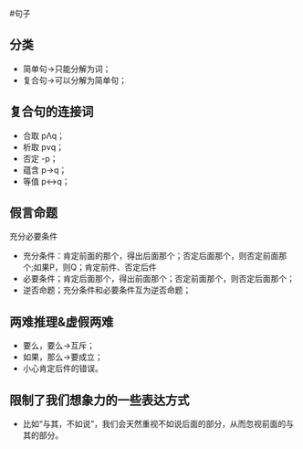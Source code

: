 #句子
## 分类
* 简单句→只能分解为词；
* 复合句→可以分解为简单句；
## 复合句的连接词
* 合取   pΛq；
* 析取   pνq；
* 否定   -p；
* 蕴含   p→q；
* 等值   p↔q；
## 假言命题
充分必要条件
* 充分条件：肯定前面的那个，得出后面那个；否定后面那个，则否定前面那个;如果P，则Q；肯定前件、否定后件
* 必要条件；肯定后面那个，得出前面那个；否定前面那个，则否定后面那个；
* 逆否命题；充分条件和必要条件互为逆否命题；
## 两难推理&虚假两难
* 要么，要么→互斥；
* 如果，那么→要成立；
* 小心肯定后件的错误。
## 限制了我们想象力的一些表达方式
* 比如“与其，不如说”，我们会天然重视不如说后面的部分，从而忽视前面的与其的部分。
